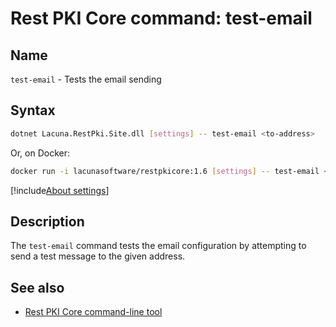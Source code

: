 ﻿# Rest PKI Core command: **test-email**

## Name

`test-email` - Tests the email sending

## Syntax

```sh
dotnet Lacuna.RestPki.Site.dll [settings] -- test-email <to-address>
```

Or, on Docker:

```sh
docker run -i lacunasoftware/restpkicore:1.6 [settings] -- test-email <to-address>
```

[!include[About settings](includes/about-settings.md)]

## Description

The `test-email` command tests the email configuration by attempting to send a test message to the given address.

## See also

* [Rest PKI Core command-line tool](index.md)
